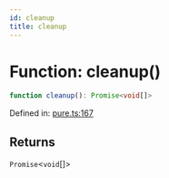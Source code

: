 ```yaml
---
id: cleanup
title: cleanup
---
```


<!-- DO NOT EDIT: this page is autogenerated from the type comments -->

# Function: cleanup()

```ts
function cleanup(): Promise<void[]>
```

Defined in: [pure.ts:167](https://github.com/Romulad/cli-testing-library/blob/main/packages/cli-testing-library/src/pure.ts#L167)

## Returns

`Promise`\<`void`[]\>
